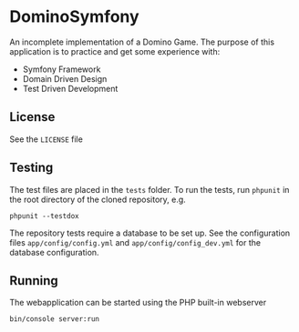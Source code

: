 DominoSymfony
=============
An incomplete implementation of a Domino Game. The purpose of this application is to practice
and get some experience with:

* Symfony Framework
* Domain Driven Design
* Test Driven Development

License
-------
See the `LICENSE` file


Testing
-------
The test files are placed in the `tests` folder. To run the tests, run `phpunit` in the root 
directory of the cloned repository, e.g.

	phpunit --testdox

The repository tests require a database to be set up. See the configuration files 
`app/config/config.yml` and `app/config/config_dev.yml` for the database configuration.


Running
-------
The webapplication can be started using the PHP built-in webserver

	bin/console server:run
